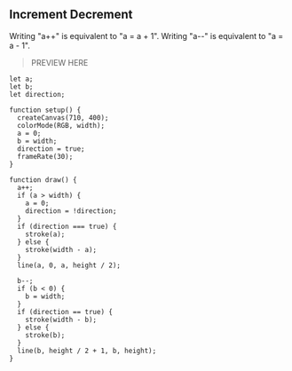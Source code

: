 ## Increment Decrement

Writing "a++" is equivalent to "a = a + 1". Writing "a--" is equivalent to "a = a - 1".

> PREVIEW HERE

```
let a;
let b;
let direction;

function setup() {
  createCanvas(710, 400);
  colorMode(RGB, width);
  a = 0;
  b = width;
  direction = true;
  frameRate(30);
}

function draw() {
  a++;
  if (a > width) {
    a = 0;
    direction = !direction;
  }
  if (direction === true) {
    stroke(a);
  } else {
    stroke(width - a);
  }
  line(a, 0, a, height / 2);

  b--;
  if (b < 0) {
    b = width;
  }
  if (direction == true) {
    stroke(width - b);
  } else {
    stroke(b);
  }
  line(b, height / 2 + 1, b, height);
}
```